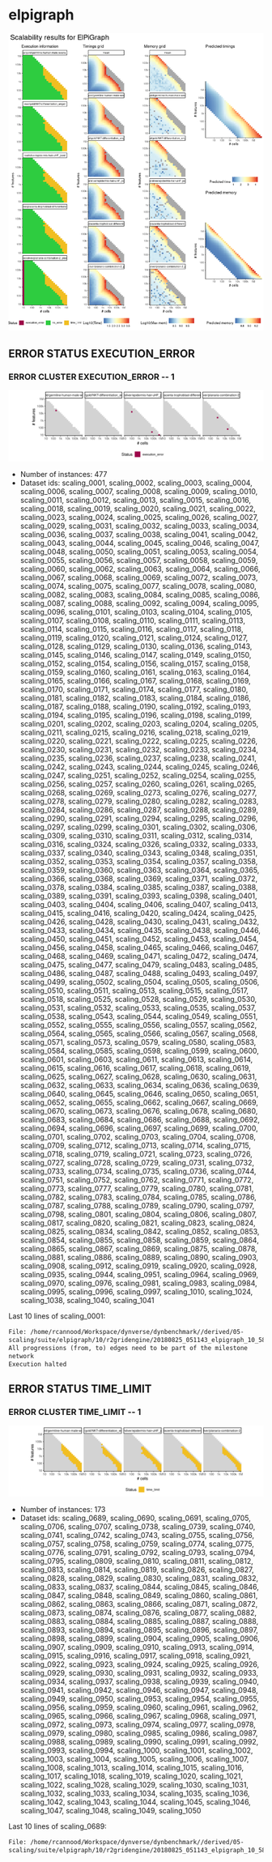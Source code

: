 # elpigraph
![Overview](elpigraph.png)

## ERROR STATUS EXECUTION_ERROR

### ERROR CLUSTER EXECUTION_ERROR -- 1
![Cluster plot](error_class_plots/elpigraph_execution_error_1.png)

 * Number of instances: 477
 * Dataset ids: scaling_0001, scaling_0002, scaling_0003, scaling_0004, scaling_0006, scaling_0007, scaling_0008, scaling_0009, scaling_0010, scaling_0011, scaling_0012, scaling_0013, scaling_0015, scaling_0016, scaling_0018, scaling_0019, scaling_0020, scaling_0021, scaling_0022, scaling_0023, scaling_0024, scaling_0025, scaling_0026, scaling_0027, scaling_0029, scaling_0031, scaling_0032, scaling_0033, scaling_0034, scaling_0036, scaling_0037, scaling_0038, scaling_0041, scaling_0042, scaling_0043, scaling_0044, scaling_0045, scaling_0046, scaling_0047, scaling_0048, scaling_0050, scaling_0051, scaling_0053, scaling_0054, scaling_0055, scaling_0056, scaling_0057, scaling_0058, scaling_0059, scaling_0060, scaling_0062, scaling_0063, scaling_0064, scaling_0066, scaling_0067, scaling_0068, scaling_0069, scaling_0072, scaling_0073, scaling_0074, scaling_0075, scaling_0077, scaling_0078, scaling_0080, scaling_0082, scaling_0083, scaling_0084, scaling_0085, scaling_0086, scaling_0087, scaling_0088, scaling_0092, scaling_0094, scaling_0095, scaling_0096, scaling_0101, scaling_0103, scaling_0104, scaling_0105, scaling_0107, scaling_0108, scaling_0110, scaling_0111, scaling_0113, scaling_0114, scaling_0115, scaling_0116, scaling_0117, scaling_0118, scaling_0119, scaling_0120, scaling_0121, scaling_0124, scaling_0127, scaling_0128, scaling_0129, scaling_0130, scaling_0136, scaling_0143, scaling_0145, scaling_0146, scaling_0147, scaling_0149, scaling_0150, scaling_0152, scaling_0154, scaling_0156, scaling_0157, scaling_0158, scaling_0159, scaling_0160, scaling_0161, scaling_0163, scaling_0164, scaling_0165, scaling_0166, scaling_0167, scaling_0168, scaling_0169, scaling_0170, scaling_0171, scaling_0174, scaling_0177, scaling_0180, scaling_0181, scaling_0182, scaling_0183, scaling_0184, scaling_0186, scaling_0187, scaling_0188, scaling_0190, scaling_0192, scaling_0193, scaling_0194, scaling_0195, scaling_0196, scaling_0198, scaling_0199, scaling_0201, scaling_0202, scaling_0203, scaling_0204, scaling_0205, scaling_0211, scaling_0215, scaling_0216, scaling_0218, scaling_0219, scaling_0220, scaling_0221, scaling_0222, scaling_0225, scaling_0226, scaling_0230, scaling_0231, scaling_0232, scaling_0233, scaling_0234, scaling_0235, scaling_0236, scaling_0237, scaling_0238, scaling_0241, scaling_0242, scaling_0243, scaling_0244, scaling_0245, scaling_0246, scaling_0247, scaling_0251, scaling_0252, scaling_0254, scaling_0255, scaling_0256, scaling_0257, scaling_0260, scaling_0261, scaling_0265, scaling_0268, scaling_0269, scaling_0273, scaling_0276, scaling_0277, scaling_0278, scaling_0279, scaling_0280, scaling_0282, scaling_0283, scaling_0284, scaling_0286, scaling_0287, scaling_0288, scaling_0289, scaling_0290, scaling_0291, scaling_0294, scaling_0295, scaling_0296, scaling_0297, scaling_0299, scaling_0301, scaling_0302, scaling_0306, scaling_0309, scaling_0310, scaling_0311, scaling_0312, scaling_0314, scaling_0316, scaling_0324, scaling_0326, scaling_0332, scaling_0333, scaling_0337, scaling_0340, scaling_0343, scaling_0348, scaling_0351, scaling_0352, scaling_0353, scaling_0354, scaling_0357, scaling_0358, scaling_0359, scaling_0360, scaling_0363, scaling_0364, scaling_0365, scaling_0366, scaling_0368, scaling_0369, scaling_0371, scaling_0372, scaling_0378, scaling_0384, scaling_0385, scaling_0387, scaling_0388, scaling_0389, scaling_0391, scaling_0393, scaling_0398, scaling_0401, scaling_0403, scaling_0404, scaling_0406, scaling_0407, scaling_0413, scaling_0415, scaling_0416, scaling_0420, scaling_0424, scaling_0425, scaling_0426, scaling_0428, scaling_0430, scaling_0431, scaling_0432, scaling_0433, scaling_0434, scaling_0435, scaling_0438, scaling_0446, scaling_0450, scaling_0451, scaling_0452, scaling_0453, scaling_0454, scaling_0456, scaling_0458, scaling_0465, scaling_0466, scaling_0467, scaling_0468, scaling_0469, scaling_0471, scaling_0472, scaling_0474, scaling_0475, scaling_0477, scaling_0479, scaling_0483, scaling_0485, scaling_0486, scaling_0487, scaling_0488, scaling_0493, scaling_0497, scaling_0499, scaling_0502, scaling_0504, scaling_0505, scaling_0506, scaling_0510, scaling_0511, scaling_0513, scaling_0515, scaling_0517, scaling_0518, scaling_0525, scaling_0528, scaling_0529, scaling_0530, scaling_0531, scaling_0532, scaling_0533, scaling_0535, scaling_0537, scaling_0538, scaling_0543, scaling_0544, scaling_0549, scaling_0551, scaling_0552, scaling_0555, scaling_0556, scaling_0557, scaling_0562, scaling_0564, scaling_0565, scaling_0566, scaling_0567, scaling_0568, scaling_0571, scaling_0573, scaling_0579, scaling_0580, scaling_0583, scaling_0584, scaling_0585, scaling_0598, scaling_0599, scaling_0600, scaling_0601, scaling_0603, scaling_0611, scaling_0613, scaling_0614, scaling_0615, scaling_0616, scaling_0617, scaling_0618, scaling_0619, scaling_0625, scaling_0627, scaling_0628, scaling_0630, scaling_0631, scaling_0632, scaling_0633, scaling_0634, scaling_0636, scaling_0639, scaling_0640, scaling_0645, scaling_0646, scaling_0650, scaling_0651, scaling_0652, scaling_0655, scaling_0662, scaling_0667, scaling_0669, scaling_0670, scaling_0673, scaling_0676, scaling_0678, scaling_0680, scaling_0683, scaling_0684, scaling_0686, scaling_0688, scaling_0692, scaling_0694, scaling_0696, scaling_0697, scaling_0699, scaling_0700, scaling_0701, scaling_0702, scaling_0703, scaling_0704, scaling_0708, scaling_0709, scaling_0712, scaling_0713, scaling_0714, scaling_0715, scaling_0718, scaling_0719, scaling_0721, scaling_0723, scaling_0726, scaling_0727, scaling_0728, scaling_0729, scaling_0731, scaling_0732, scaling_0733, scaling_0734, scaling_0735, scaling_0736, scaling_0744, scaling_0751, scaling_0752, scaling_0762, scaling_0771, scaling_0772, scaling_0773, scaling_0777, scaling_0779, scaling_0780, scaling_0781, scaling_0782, scaling_0783, scaling_0784, scaling_0785, scaling_0786, scaling_0787, scaling_0788, scaling_0789, scaling_0790, scaling_0797, scaling_0798, scaling_0801, scaling_0804, scaling_0806, scaling_0807, scaling_0817, scaling_0820, scaling_0821, scaling_0823, scaling_0824, scaling_0825, scaling_0834, scaling_0842, scaling_0852, scaling_0853, scaling_0854, scaling_0855, scaling_0858, scaling_0859, scaling_0864, scaling_0865, scaling_0867, scaling_0869, scaling_0875, scaling_0878, scaling_0881, scaling_0886, scaling_0889, scaling_0890, scaling_0903, scaling_0908, scaling_0912, scaling_0919, scaling_0920, scaling_0928, scaling_0935, scaling_0944, scaling_0951, scaling_0964, scaling_0969, scaling_0970, scaling_0976, scaling_0981, scaling_0983, scaling_0984, scaling_0995, scaling_0996, scaling_0997, scaling_1010, scaling_1024, scaling_1038, scaling_1040, scaling_1041

Last 10 lines of scaling_0001:
```
File: /home/rcannood/Workspace/dynverse/dynbenchmark//derived/05-scaling/suite/elpigraph/10/r2gridengine/20180825_051143_elpigraph_10_58aq8kSkMN/log/log.1.e.txt
All progressions (from, to) edges need to be part of the milestone network
Execution halted
```

## ERROR STATUS TIME_LIMIT

### ERROR CLUSTER TIME_LIMIT -- 1
![Cluster plot](error_class_plots/elpigraph_time_limit_1.png)

 * Number of instances: 173
 * Dataset ids: scaling_0689, scaling_0690, scaling_0691, scaling_0705, scaling_0706, scaling_0707, scaling_0738, scaling_0739, scaling_0740, scaling_0741, scaling_0742, scaling_0743, scaling_0755, scaling_0756, scaling_0757, scaling_0758, scaling_0759, scaling_0774, scaling_0775, scaling_0776, scaling_0791, scaling_0792, scaling_0793, scaling_0794, scaling_0795, scaling_0809, scaling_0810, scaling_0811, scaling_0812, scaling_0813, scaling_0814, scaling_0819, scaling_0826, scaling_0827, scaling_0828, scaling_0829, scaling_0830, scaling_0831, scaling_0832, scaling_0833, scaling_0837, scaling_0844, scaling_0845, scaling_0846, scaling_0847, scaling_0848, scaling_0849, scaling_0860, scaling_0861, scaling_0862, scaling_0863, scaling_0866, scaling_0871, scaling_0872, scaling_0873, scaling_0874, scaling_0876, scaling_0877, scaling_0882, scaling_0883, scaling_0884, scaling_0885, scaling_0887, scaling_0888, scaling_0893, scaling_0894, scaling_0895, scaling_0896, scaling_0897, scaling_0898, scaling_0899, scaling_0904, scaling_0905, scaling_0906, scaling_0907, scaling_0909, scaling_0910, scaling_0913, scaling_0914, scaling_0915, scaling_0916, scaling_0917, scaling_0918, scaling_0921, scaling_0922, scaling_0923, scaling_0924, scaling_0925, scaling_0926, scaling_0929, scaling_0930, scaling_0931, scaling_0932, scaling_0933, scaling_0934, scaling_0937, scaling_0938, scaling_0939, scaling_0940, scaling_0941, scaling_0942, scaling_0946, scaling_0947, scaling_0948, scaling_0949, scaling_0950, scaling_0953, scaling_0954, scaling_0955, scaling_0956, scaling_0959, scaling_0960, scaling_0961, scaling_0962, scaling_0965, scaling_0966, scaling_0967, scaling_0968, scaling_0971, scaling_0972, scaling_0973, scaling_0974, scaling_0977, scaling_0978, scaling_0979, scaling_0980, scaling_0985, scaling_0986, scaling_0987, scaling_0988, scaling_0989, scaling_0990, scaling_0991, scaling_0992, scaling_0993, scaling_0994, scaling_1000, scaling_1001, scaling_1002, scaling_1003, scaling_1004, scaling_1005, scaling_1006, scaling_1007, scaling_1008, scaling_1013, scaling_1014, scaling_1015, scaling_1016, scaling_1017, scaling_1018, scaling_1019, scaling_1020, scaling_1021, scaling_1022, scaling_1028, scaling_1029, scaling_1030, scaling_1031, scaling_1032, scaling_1033, scaling_1034, scaling_1035, scaling_1036, scaling_1042, scaling_1043, scaling_1044, scaling_1045, scaling_1046, scaling_1047, scaling_1048, scaling_1049, scaling_1050

Last 10 lines of scaling_0689:
```
File: /home/rcannood/Workspace/dynverse/dynbenchmark//derived/05-scaling/suite/elpigraph/10/r2gridengine/20180825_051143_elpigraph_10_58aq8kSkMN/log/log.689.e.txt
```


